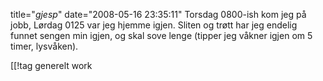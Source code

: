 title="*gjesp*"
date="2008-05-16 23:35:11"
Torsdag 0800-ish kom jeg på jobb, Lørdag 0125 var jeg hjemme igjen. Sliten og trøtt har jeg endelig funnet sengen min igjen, og skal sove lenge (tipper jeg våkner igjen om 5 timer, lysvåken).

[[!tag  generelt work

